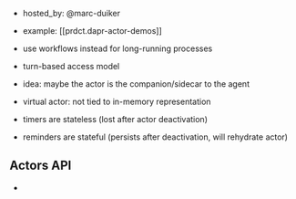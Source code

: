 
- hosted_by: @marc-duiker
- example: [[prdct.dapr-actor-demos]]

- use workflows instead for long-running processes
- turn-based access model
- idea: maybe the actor is the companion/sidecar to the agent 
- virtual actor: not tied to in-memory representation
- timers are stateless (lost after actor deactivation)
- reminders are stateful (persists after deactivation, will rehydrate actor)

## Actors API

- 